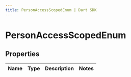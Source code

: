 ```yaml
---
title: PersonAccessScopedEnum | Dart SDK
---
```


# PersonAccessScopedEnum

## Properties
Name | Type | Description | Notes
------------ | ------------- | ------------- | -------------



